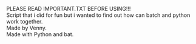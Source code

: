 PLEASE READ IMPORTANT.TXT BEFORE USING!!! <br>
Script that i did for fun but i wanted to find out how can batch and python work together. <br>
Made by Venny. <br>
Made with Python and bat. <br>


